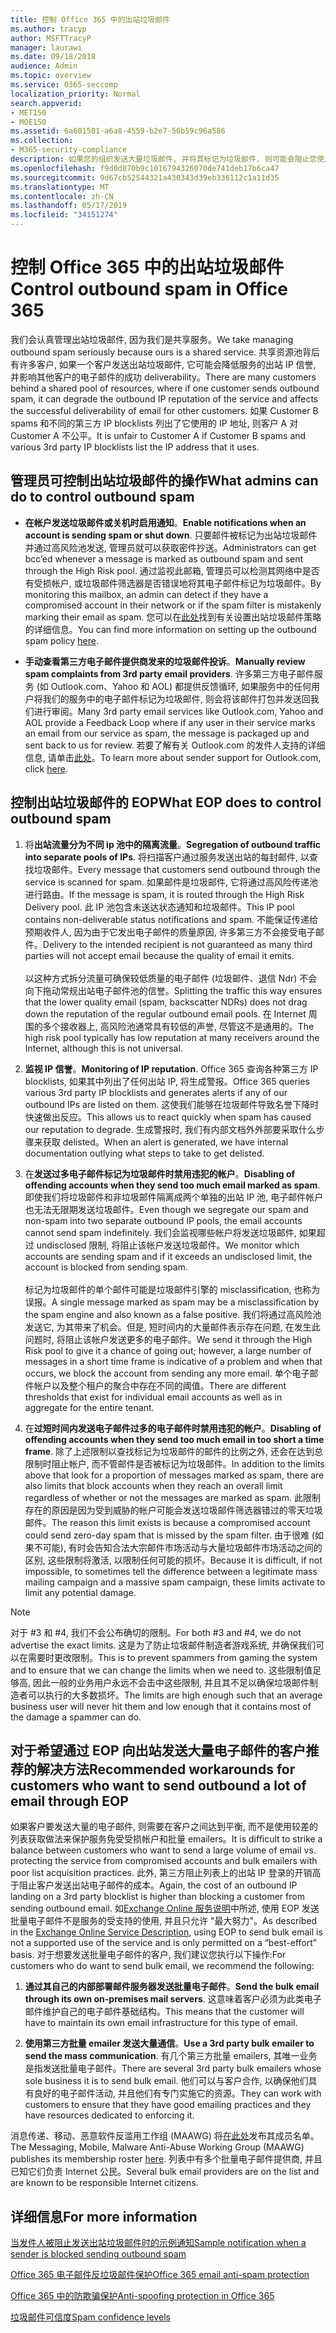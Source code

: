 ```yaml
---
title: 控制 Office 365 中的出站垃圾邮件
ms.author: tracyp
author: MSFTTracyP
manager: laurawi
ms.date: 09/18/2018
audience: Admin
ms.topic: overview
ms.service: O365-seccomp
localization_priority: Normal
search.appverid:
- MET150
- MOE150
ms.assetid: 6a601501-a6a8-4559-b2e7-56b59c96a586
ms.collection:
- M365-security-compliance
description: 如果您的组织发送大量垃圾邮件, 并将其标记为垃圾邮件, 则可能会阻止您使用 Office 365 发送电子邮件。 阅读本文, 了解有关此操作的原因以及您可以执行的操作的详细信息。
ms.openlocfilehash: f9d0d870b9c1016794326070de741deb17b6ca47
ms.sourcegitcommit: 9d67cb52544321a430343d39eb336112c1a11d35
ms.translationtype: MT
ms.contentlocale: zh-CN
ms.lasthandoff: 05/17/2019
ms.locfileid: "34151274"
---
```

# <a name="control-outbound-spam-in-office-365"></a><span data-ttu-id="9dbe7-104">控制 Office 365 中的出站垃圾邮件</span><span class="sxs-lookup"><span data-stu-id="9dbe7-104">Control outbound spam in Office 365</span></span>

<span data-ttu-id="9dbe7-105">我们会认真管理出站垃圾邮件, 因为我们是共享服务。</span><span class="sxs-lookup"><span data-stu-id="9dbe7-105">We take managing outbound spam seriously because ours is a shared service.</span></span>  <span data-ttu-id="9dbe7-106">共享资源池背后有许多客户, 如果一个客户发送出站垃圾邮件, 它可能会降低服务的出站 IP 信誉, 并影响其他客户的电子邮件的成功 deliverability。</span><span class="sxs-lookup"><span data-stu-id="9dbe7-106">There are many customers behind a shared pool of resources, where if one customer sends outbound spam, it can degrade the outbound IP reputation of the service and affects the successful deliverability of email for other customers.</span></span> <span data-ttu-id="9dbe7-107">如果 Customer B spams 和不同的第三方 IP blocklists 列出了它使用的 IP 地址, 则客户 A 对 Customer A 不公平。</span><span class="sxs-lookup"><span data-stu-id="9dbe7-107">It is unfair to Customer A if Customer B spams and various 3rd party IP blocklists list the IP address that it uses.</span></span>

## <a name="what-admins-can-do-to-control-outbound-spam"></a><span data-ttu-id="9dbe7-108">管理员可控制出站垃圾邮件的操作</span><span class="sxs-lookup"><span data-stu-id="9dbe7-108">What admins can do to control outbound spam</span></span>

- <span data-ttu-id="9dbe7-109">**在帐户发送垃圾邮件或关机时启用通知**。</span><span class="sxs-lookup"><span data-stu-id="9dbe7-109">**Enable notifications when an account is sending spam or shut down**.</span></span> <span data-ttu-id="9dbe7-110">只要邮件被标记为出站垃圾邮件并通过高风险池发送, 管理员就可以获取密件抄送。</span><span class="sxs-lookup"><span data-stu-id="9dbe7-110">Administrators can get bcc’ed whenever a message is marked as outbound spam and sent through the High Risk pool.</span></span> <span data-ttu-id="9dbe7-111">通过监视此邮箱, 管理员可以检测其网络中是否有受损帐户, 或垃圾邮件筛选器是否错误地将其电子邮件标记为垃圾邮件。</span><span class="sxs-lookup"><span data-stu-id="9dbe7-111">By monitoring this mailbox, an admin can detect if they have a compromised account in their network or if the spam filter is mistakenly marking their email as spam.</span></span> <span data-ttu-id="9dbe7-112">您可以在[此处](configure-the-outbound-spam-policy.md)找到有关设置出站垃圾邮件策略的详细信息。</span><span class="sxs-lookup"><span data-stu-id="9dbe7-112">You can find more information on setting up the outbound spam policy [here](configure-the-outbound-spam-policy.md).</span></span>
 
- <span data-ttu-id="9dbe7-113">**手动查看第三方电子邮件提供商发来的垃圾邮件投诉**。</span><span class="sxs-lookup"><span data-stu-id="9dbe7-113">**Manually review spam complaints from 3rd party email providers**.</span></span> <span data-ttu-id="9dbe7-114">许多第三方电子邮件服务 (如 Outlook.com、Yahoo 和 AOL) 都提供反馈循环, 如果服务中的任何用户将我们的服务中的电子邮件标记为垃圾邮件, 则会将该邮件打包并发送回我们进行审阅。</span><span class="sxs-lookup"><span data-stu-id="9dbe7-114">Many 3rd party email services like Outlook.com, Yahoo and AOL provide a Feedback Loop where if any user in their service marks an email from our service as spam, the message is packaged up and sent back to us for review.</span></span> <span data-ttu-id="9dbe7-115">若要了解有关 Outlook.com 的发件人支持的详细信息, 请单击[此处](https://sendersupport.olc.protection.outlook.com/pm/services.aspx)。</span><span class="sxs-lookup"><span data-stu-id="9dbe7-115">To learn more about sender support for Outlook.com, click [here](https://sendersupport.olc.protection.outlook.com/pm/services.aspx).</span></span>

## <a name="what-eop-does-to-control-outbound-spam"></a><span data-ttu-id="9dbe7-116">控制出站垃圾邮件的 EOP</span><span class="sxs-lookup"><span data-stu-id="9dbe7-116">What EOP does to control outbound spam</span></span>

1. <span data-ttu-id="9dbe7-117">将**出站流量分为不同 ip 池中的隔离流量**。</span><span class="sxs-lookup"><span data-stu-id="9dbe7-117">**Segregation of outbound traffic into separate pools of IPs**.</span></span> <span data-ttu-id="9dbe7-118">将扫描客户通过服务发送出站的每封邮件, 以查找垃圾邮件。</span><span class="sxs-lookup"><span data-stu-id="9dbe7-118">Every message that customers send outbound through the service is scanned for spam.</span></span> <span data-ttu-id="9dbe7-119">如果邮件是垃圾邮件, 它将通过高风险传递池进行路由。</span><span class="sxs-lookup"><span data-stu-id="9dbe7-119">If the message is spam, it is routed through the High Risk Delivery pool.</span></span> <span data-ttu-id="9dbe7-120">此 IP 池包含未送达状态通知和垃圾邮件。</span><span class="sxs-lookup"><span data-stu-id="9dbe7-120">This IP pool contains non-deliverable status notifications and spam.</span></span> <span data-ttu-id="9dbe7-121">不能保证传递给预期收件人, 因为由于它发出电子邮件的质量原因, 许多第三方不会接受电子邮件。</span><span class="sxs-lookup"><span data-stu-id="9dbe7-121">Delivery to the intended recipient is not guaranteed as many third parties will not accept email because the quality of email it emits.</span></span><br/><br/><span data-ttu-id="9dbe7-122">以这种方式拆分流量可确保较低质量的电子邮件 (垃圾邮件、退信 Ndr) 不会向下拖动常规出站电子邮件池的信誉。</span><span class="sxs-lookup"><span data-stu-id="9dbe7-122">Splitting the traffic this way ensures that the lower quality email (spam, backscatter NDRs) does not drag down the reputation of the regular outbound email pools.</span></span> <span data-ttu-id="9dbe7-123">在 Internet 周围的多个接收器上, 高风险池通常具有较低的声誉, 尽管这不是通用的。</span><span class="sxs-lookup"><span data-stu-id="9dbe7-123">The high risk pool typically has low reputation at many receivers around the Internet, although this is not universal.</span></span> 

2. <span data-ttu-id="9dbe7-124">**监视 IP 信誉**。</span><span class="sxs-lookup"><span data-stu-id="9dbe7-124">**Monitoring of IP reputation**.</span></span> <span data-ttu-id="9dbe7-125">Office 365 查询各种第三方 IP blocklists, 如果其中列出了任何出站 IP, 将生成警报。</span><span class="sxs-lookup"><span data-stu-id="9dbe7-125">Office 365 queries various 3rd party IP blocklists and generates alerts if any of our outbound IPs are listed on them.</span></span> <span data-ttu-id="9dbe7-126">这使我们能够在垃圾邮件导致名誉下降时快速做出反应。</span><span class="sxs-lookup"><span data-stu-id="9dbe7-126">This allows us to react quickly when spam has caused our reputation to degrade.</span></span> <span data-ttu-id="9dbe7-127">生成警报时, 我们有内部文档外外部要采取什么步骤来获取 delisted。</span><span class="sxs-lookup"><span data-stu-id="9dbe7-127">When an alert is generated, we have internal documentation outlying what steps to take to get delisted.</span></span> 

3. <span data-ttu-id="9dbe7-128">在**发送过多电子邮件标记为垃圾邮件时禁用违犯的帐户**。</span><span class="sxs-lookup"><span data-stu-id="9dbe7-128">**Disabling of offending accounts when they send too much email marked as spam**.</span></span> <span data-ttu-id="9dbe7-129">即使我们将垃圾邮件和非垃圾邮件隔离成两个单独的出站 IP 池, 电子邮件帐户也无法无限期发送垃圾邮件。</span><span class="sxs-lookup"><span data-stu-id="9dbe7-129">Even though we segregate our spam and non-spam into two separate outbound IP pools,  the email accounts cannot send spam indefinitely.</span></span> <span data-ttu-id="9dbe7-130">我们会监视哪些帐户将发送垃圾邮件, 如果超过 undisclosed 限制, 将阻止该帐户发送垃圾邮件。</span><span class="sxs-lookup"><span data-stu-id="9dbe7-130">We monitor which accounts are sending spam and if it exceeds an undisclosed limit, the account is blocked from sending spam.</span></span><br/><br/><span data-ttu-id="9dbe7-131">标记为垃圾邮件的单个邮件可能是垃圾邮件引擎的 misclassification, 也称为误报。</span><span class="sxs-lookup"><span data-stu-id="9dbe7-131">A single message marked as spam may be a misclassification by the spam engine and also known as a false positive.</span></span> <span data-ttu-id="9dbe7-132">我们将通过高风险池发送它, 为其带来了机会。但是, 短时间内的大量邮件表示存在问题, 在发生此问题时, 将阻止该帐户发送更多的电子邮件。</span><span class="sxs-lookup"><span data-stu-id="9dbe7-132">We send it through the High Risk pool to give it a chance of going out; however, a large number of messages in a short time frame is indicative of a problem and when that occurs, we block the account from sending any more email.</span></span> <span data-ttu-id="9dbe7-133">单个电子邮件帐户以及整个租户的聚合中存在不同的阈值。</span><span class="sxs-lookup"><span data-stu-id="9dbe7-133">There are different thresholds that exist for individual email accounts as well as in aggregate for the entire tenant.</span></span>

4. <span data-ttu-id="9dbe7-134">在**过短时间内发送电子邮件过多的电子邮件时禁用违犯的帐户**。</span><span class="sxs-lookup"><span data-stu-id="9dbe7-134">**Disabling of offending accounts when they send too much email in too short a time frame**.</span></span> <span data-ttu-id="9dbe7-135">除了上述限制以查找标记为垃圾邮件的邮件的比例之外, 还会在达到总限制时阻止帐户, 而不管邮件是否被标记为垃圾邮件。</span><span class="sxs-lookup"><span data-stu-id="9dbe7-135">In addition to the limits above that look for a proportion of messages marked as spam, there are also limits that block accounts when they reach an overall limit regardless of whether or not the messages are marked as spam.</span></span> <span data-ttu-id="9dbe7-136">此限制存在的原因是因为受到威胁的帐户可能会发送垃圾邮件筛选器错过的零天垃圾邮件。</span><span class="sxs-lookup"><span data-stu-id="9dbe7-136">The reason this limit exists is because a compromised account could send zero-day spam that is missed by the spam filter.</span></span> <span data-ttu-id="9dbe7-137">由于很难 (如果不可能), 有时会告知合法大宗邮件市场活动与大量垃圾邮件市场活动之间的区别, 这些限制将激活, 以限制任何可能的损坏。</span><span class="sxs-lookup"><span data-stu-id="9dbe7-137">Because it is difficult, if not impossible, to sometimes tell the difference between a legitimate mass mailing campaign and a massive spam campaign, these limits activate to limit any potential damage.</span></span>

> [!NOTE]
> <span data-ttu-id="9dbe7-138">对于 #3 和 #4, 我们不会公布确切的限制。</span><span class="sxs-lookup"><span data-stu-id="9dbe7-138">For both #3 and #4, we do not advertise the exact limits.</span></span>  <span data-ttu-id="9dbe7-139">这是为了防止垃圾邮件制造者游戏系统, 并确保我们可以在需要时更改限制。</span><span class="sxs-lookup"><span data-stu-id="9dbe7-139">This is to prevent spammers from gaming the system and to ensure that we can change the limits when we need to.</span></span> <span data-ttu-id="9dbe7-140">这些限制值足够高, 因此一般的业务用户永远不会击中这些限制, 并且其不足以确保垃圾邮件制造者可以执行的大多数损坏。</span><span class="sxs-lookup"><span data-stu-id="9dbe7-140">The limits are high enough such that an average business user will never hit them and low enough that it contains most of the damage a spammer can do.</span></span> 

## <a name="recommended-workarounds-for-customers-who-want-to-send-outbound-a-lot-of-email-through-eop"></a><span data-ttu-id="9dbe7-141">对于希望通过 EOP 向出站发送大量电子邮件的客户推荐的解决方法</span><span class="sxs-lookup"><span data-stu-id="9dbe7-141">Recommended workarounds for customers who want to send outbound a lot of email through EOP</span></span>

<span data-ttu-id="9dbe7-142">如果客户要发送大量的电子邮件, 则需要在客户之间达到平衡, 而不是使用较差的列表获取做法来保护服务免受受损帐户和批量 emailers。</span><span class="sxs-lookup"><span data-stu-id="9dbe7-142">It is difficult to strike a balance between customers who want to send a large volume of email vs. protecting the service from compromised accounts and bulk emailers with poor list acquisition practices.</span></span> <span data-ttu-id="9dbe7-143">此外, 第三方阻止列表上的出站 IP 登录的开销高于阻止客户发送出站电子邮件的成本。</span><span class="sxs-lookup"><span data-stu-id="9dbe7-143">Again, the cost of an outbound IP landing on a 3rd party blocklist is higher than blocking a customer from sending outbound email.</span></span> <span data-ttu-id="9dbe7-144">如[Exchange Online 服务说明](https://technet.microsoft.com/library/exchange-online-limits.aspx#RecipientLimits)中所述, 使用 EOP 发送批量电子邮件不是服务的受支持的使用, 并且只允许 "最大努力"。</span><span class="sxs-lookup"><span data-stu-id="9dbe7-144">As described in the [Exchange Online Service Description](https://technet.microsoft.com/library/exchange-online-limits.aspx#RecipientLimits), using EOP to send bulk email is not a supported use of the service and is only permitted on a “best-effort” basis.</span></span> <span data-ttu-id="9dbe7-145">对于想要发送批量电子邮件的客户, 我们建议您执行以下操作:</span><span class="sxs-lookup"><span data-stu-id="9dbe7-145">For customers who do want to send bulk email, we recommend the following:</span></span>

1. <span data-ttu-id="9dbe7-146">**通过其自己的内部部署邮件服务器发送批量电子邮件**。</span><span class="sxs-lookup"><span data-stu-id="9dbe7-146">**Send the bulk email through its own on-premises mail servers**.</span></span> <span data-ttu-id="9dbe7-147">这意味着客户必须为此类电子邮件维护自己的电子邮件基础结构。</span><span class="sxs-lookup"><span data-stu-id="9dbe7-147">This means that the customer will have to maintain its own email infrastructure for this type of email.</span></span>

2. <span data-ttu-id="9dbe7-148">**使用第三方批量 emailer 发送大量通信**。</span><span class="sxs-lookup"><span data-stu-id="9dbe7-148">**Use a 3rd party bulk emailer to send the mass communication**.</span></span> <span data-ttu-id="9dbe7-149">有几个第三方批量 emailers, 其唯一业务是指发送批量电子邮件。</span><span class="sxs-lookup"><span data-stu-id="9dbe7-149">There are several 3rd party bulk emailers whose sole business it is to send bulk email.</span></span> <span data-ttu-id="9dbe7-150">他们可以与客户合作, 以确保他们具有良好的电子邮件活动, 并且他们有专门实施它的资源。</span><span class="sxs-lookup"><span data-stu-id="9dbe7-150">They can work with customers to ensure that they have good emailing practices and they have resources dedicated to enforcing it.</span></span> 

<span data-ttu-id="9dbe7-151">消息传递、移动、恶意软件反滥用工作组 (MAAWG) 将[在此处](http://www.maawg.org/about/roster)发布其成员名单。</span><span class="sxs-lookup"><span data-stu-id="9dbe7-151">The Messaging, Mobile, Malware Anti-Abuse Working Group (MAAWG) publishes its membership roster [here](http://www.maawg.org/about/roster).</span></span> <span data-ttu-id="9dbe7-152">列表中有多个批量电子邮件提供商, 并且已知它们负责 Internet 公民。</span><span class="sxs-lookup"><span data-stu-id="9dbe7-152">Several bulk email providers are on the list and are known to be responsible Internet citizens.</span></span> 
  
## <a name="for-more-information"></a><span data-ttu-id="9dbe7-153">详细信息</span><span class="sxs-lookup"><span data-stu-id="9dbe7-153">For more information</span></span>

[<span data-ttu-id="9dbe7-154">当发件人被阻止发送出站垃圾邮件时的示例通知</span><span class="sxs-lookup"><span data-stu-id="9dbe7-154">Sample notification when a sender is blocked sending outbound spam</span></span>](sample-notification-when-a-sender-is-blocked-sending-outbound-spam.md)

[<span data-ttu-id="9dbe7-155">Office 365 电子邮件反垃圾邮件保护</span><span class="sxs-lookup"><span data-stu-id="9dbe7-155">Office 365 email anti-spam protection</span></span>](anti-spam-protection.md)

[<span data-ttu-id="9dbe7-156">Office 365 中的防欺骗保护</span><span class="sxs-lookup"><span data-stu-id="9dbe7-156">Anti-spoofing protection in Office 365</span></span>](anti-spoofing-protection.md)

[<span data-ttu-id="9dbe7-157">垃圾邮件可信度</span><span class="sxs-lookup"><span data-stu-id="9dbe7-157">Spam confidence levels</span></span>](spam-confidence-levels.md)

